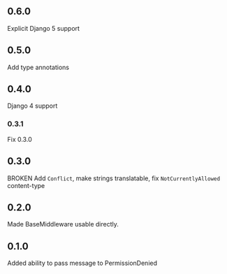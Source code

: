 ## 0.6.0
Explicit Django 5 support

## 0.5.0
Add type annotations

## 0.4.0
Django 4 support

### 0.3.1
Fix 0.3.0

## 0.3.0
BROKEN
Add `Conflict`, make strings translatable, fix `NotCurrentlyAllowed` content-type

## 0.2.0
Made BaseMiddleware usable directly.

## 0.1.0
Added ability to pass message to PermissionDenied
